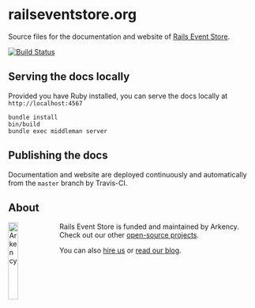 # railseventstore.org

Source files for the documentation and website of [Rails Event Store](https://railseventstore.org).

[![Build Status](https://travis-ci.org/RailsEventStore/railseventstore.org.svg?branch=master)](https://travis-ci.org/RailsEventStore/railseventstore.org)


## Serving the docs locally

Provided you have Ruby installed, you can serve the docs locally at `http://localhost:4567`

```
bundle install
bin/build
bundle exec middleman server
```

## Publishing the docs

Documentation and website are deployed continuously and automatically from the `master` branch by Travis-CI.

## About

<img src="http://arkency.com/images/arkency.png" alt="Arkency" width="20%" align="left" />

Rails Event Store is funded and maintained by Arkency. Check out our other [open-source projects](https://github.com/arkency).

You can also [hire us](http://arkency.com) or [read our blog](http://blog.arkency.com).
